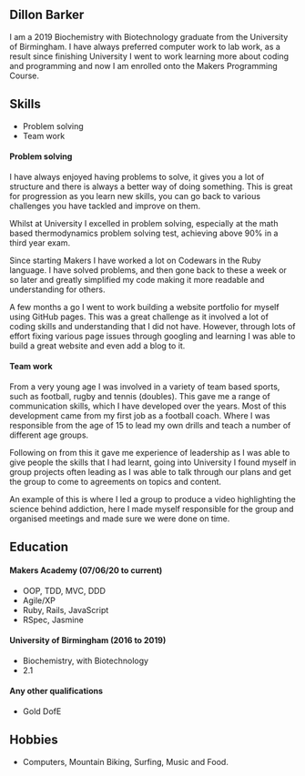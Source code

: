 ## Dillon Barker

I am a 2019 Biochemistry with Biotechnology graduate from the University of Birmingham. I have always preferred computer work to lab work, as a result since finishing University I went to work learning more about coding and programming and now I am enrolled onto the Makers Programming Course.

## Skills

- Problem solving
- Team work

#### Problem solving

I have always enjoyed having problems to solve, it gives you a lot of structure and there is always a better way of doing something. This is great for progression as you learn new skills, you can go back to various challenges you have tackled and improve on them.

Whilst at University I excelled in problem solving, especially at the math based thermodynamics problem solving test, achieving above 90% in a third year exam.

Since starting Makers I have worked a lot on Codewars in the Ruby language. I have solved problems, and then gone back to these a week or so later and greatly simplified my code making it more readable and understanding for others.

A few months a go I went to work building a website portfolio for myself using GitHub pages. This was a great challenge as it involved a lot of coding skills and understanding that I did not have. However, through lots of effort fixing various page issues through googling and learning I was able to build a great website and even add a blog to it.

#### Team work

From a very young age I was involved in a variety of team based sports, such as football, rugby and tennis (doubles). This gave me a range of communication skills, which I have developed over the years. Most of this development came from my first job as a football coach. Where I was responsible from the age of 15 to lead my own drills and teach a number of different age groups.

Following on from this it gave me experience of leadership as I was able to give people the skills that I had learnt, going into University I found myself in group projects often leading as I was able to talk through our plans and get the group to come to agreements on topics and content.

An example of this is where I led a group to produce a video highlighting the science behind addiction, here I made myself responsible for the group and organised meetings and made sure we were done on time.

## Education

#### Makers Academy (07/06/20 to current)

- OOP, TDD, MVC, DDD
- Agile/XP
- Ruby, Rails, JavaScript
- RSpec, Jasmine

#### University of Birmingham (2016 to 2019)

- Biochemistry, with Biotechnology
- 2.1

#### Any other qualifications

- Gold DofE

## Hobbies

- Computers, Mountain Biking, Surfing, Music and Food.
